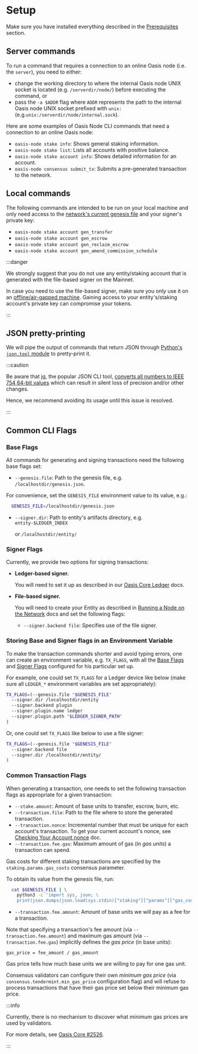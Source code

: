# Setup

Make sure you have installed everything described in the [Prerequisites](prerequisites.md) section.

## Server commands

To run a command that requires a connection to an online Oasis node (i.e. the `server`), you need to either:

* change the working directory to where the internal Oasis node UNIX socket is located (e.g. `/serverdir/node/`) before executing the command, or
* pass the `-a $ADDR` flag where `ADDR` represents the path to the internal Oasis node UNIX socket prefixed with `unix:` (e.g.`unix:/serverdir/node/internal.sock`).

Here are some examples of Oasis Node CLI commands that need a connection to an online Oasis node:

* `oasis-node stake info`: Shows general staking information.
* `oasis-node stake list`: Lists all accounts with positive balance.
* `oasis-node stake account info`: Shows detailed information for an account.
* `oasis-node consensus submit_tx`: Submits a pre-generated transaction to the network.

## Local commands

The following commands are intended to be run on your local machine and only need access to the [network's current genesis file](../../../../node/mainnet/README.md) and your signer's private key:

* `oasis-node stake account gen_transfer`
* `oasis-node stake account gen_escrow`
* `oasis-node stake account gen_reclaim_escrow`
* `oasis-node stake account gen_amend_commission_schedule`

:::danger

We strongly suggest that you do not use any entity/staking account that is generated with the file-based signer on the Mainnet.

In case you need to use the file-based signer, make sure you only use it on an [offline/air-gapped machine](https://en.wikipedia.org/wiki/Air_gap_\(networking\)). Gaining access to your entity's/staking account's private key can compromise your tokens.

:::

## JSON pretty-printing

We will pipe the output of commands that return JSON through [Python's `json.tool` module](https://docs.python.org/3/library/json.html#module-json.tool) to pretty-print it.

:::caution

Be aware that [jq](https://stedolan.github.io/jq/), the popular JSON CLI tool, [converts all numbers to IEEE 754 64-bit values](https://github.com/stedolan/jq/wiki/FAQ#caveats) which can result in silent loss of precision and/or other changes.

Hence, we recommend avoiding its usage until this issue is resolved.

:::

## Common CLI Flags

### Base Flags

All commands for generating and signing transactions need the following base flags set:

* `--genesis.file`: Path to the genesis file, e.g. `/localhostdir/genesis.json`.

For convenience, set the `GENESIS_FILE` environment value to its value, e.g.:

```bash
  GENESIS_FILE=/localhostdir/genesis.json
```

*   `--signer.dir`: Path to entity's artifacts directory, e.g. `entity-$LEDGER_INDEX`

    or `/localhostdir/entity/`

### Signer Flags

Currently, we provide two options for signing transactions:

*   **Ledger-based signer.**

    You will need to set it up as described in our [Oasis Core Ledger](../../../../oasis-core-ledger/usage/transactions.md) docs.
*   **File-based signer.**

    You will need to create your Entity as described in [Running a Node on the Network](../../../../node/run-your-node/validator-node/README.md#creating-your-entity) docs and set the following flags:

    * `--signer.backend file`: Specifies use of the file signer.

### Storing Base and Signer flags in an Environment Variable

To make the transaction commands shorter and avoid typing errors, one can create an environment variable, e.g. `TX_FLAGS`, with all the [Base Flags](setup.md#base-flags) and [Signer Flags](setup.md#signer-flags) configured for his particular set up.

For example, one could set `TX_FLAGS` for a Ledger device like below (make sure all `LEDGER_*` environment variables are set appropriately):

```bash
TX_FLAGS=(--genesis.file "$GENESIS_FILE"
  --signer.dir /localhostdir/entity
  --signer.backend plugin
  --signer.plugin.name ledger
  --signer.plugin.path "$LEDGER_SIGNER_PATH"
)
```

Or, one could set `TX_FLAGS` like below to use a file signer:

```bash
TX_FLAGS=(--genesis.file "$GENESIS_FILE"
  --signer.backend file
  --signer.dir /localhostdir/entity/
)
```

### Common Transaction Flags

When generating a transaction, one needs to set the following transaction flags as appropriate for a given transaction:

* `--stake.amount`: Amount of base units to transfer, escrow, burn, etc.
* `--transaction.file`: Path to the file where to store the generated transaction.
* `--transaction.nonce`: Incremental number that must be unique for each account's transaction. To
  get your current account's nonce, see [Checking Your Account nonce](get-account-nonce.md) doc.
* `--transaction.fee.gas`: Maximum amount of gas (in _gas units_) a transaction can spend.

Gas costs for different staking transactions are specified by the `staking.params.gas_costs` consensus parameter.

To obtain its value from the genesis file, run:

```bash
  cat $GENESIS_FILE | \
    python3 -c 'import sys, json; \
    print(json.dumps(json.load(sys.stdin)["staking"]["params"]["gas_costs"], indent=4))'
```

* `--transaction.fee.amount`: Amount of base units we will pay as a fee for a transaction.

Note that specifying a transaction's fee amount (via `--transaction.fee.amount`) and maximum gas amount (via `--transaction.fee.gas`) implicitly defines the _gas price_ (in base units):

```
gas_price = fee_amount / gas_amount
```

Gas price tells how much base units we are willing to pay for one gas unit.

Consensus validators can configure their own _minimum gas price_ (via `consensus.tendermint.min_gas_price` configuration flag) and will refuse to process transactions that have their gas price set below their minimum gas price.

:::info

Currently, there is no mechanism to discover what minimum gas prices are used by validators.

For more details, see [Oasis Core #2526](https://github.com/oasisprotocol/oasis-core/issues/2526).

:::

